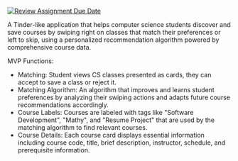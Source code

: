 [![Review Assignment Due Date](https://classroom.github.com/assets/deadline-readme-button-22041afd0340ce965d47ae6ef1cefeee28c7c493a6346c4f15d667ab976d596c.svg)](https://classroom.github.com/a/DBaAVOQl)

A Tinder-like application that helps computer science students discover and save courses by swiping right on classes that match their preferences or left to skip, using a personalized recommendation algorithm powered by comprehensive course data.

MVP Functions:
- Matching: Student views CS classes presented as cards, they can accept to save a class or reject it.
- Matching Algorithm: An algorithm that improves and learns student preferences by analyzing their swiping actions and adapts future course recommendations accordingly.
- Course Labels: Courses are labeled with tags like "Software Development", "Mathy", and "Resume Project" that are used by the matching algorithm to find relevant courses.
- Course Details: Each course card displays essential information including course code, title, brief description, instructor, schedule, and prerequisite information.
